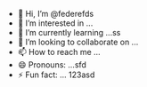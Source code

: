 - 👋 Hi, I’m @federefds
- 👀 I’m interested in ...
- 🌱 I’m currently learning ...ss
- 💞️ I’m looking to collaborate on ...
- 📫 How to reach me ...
- 😄 Pronouns: ...sfd
- ⚡ Fun fact: ...
123asd
<!---456
federefds/federefds is a ✨ special ✨ repository because its `README.md` (this file) appears on your GitHub profjllile.
You can click the Preview link to take a look at your changes.
--->
